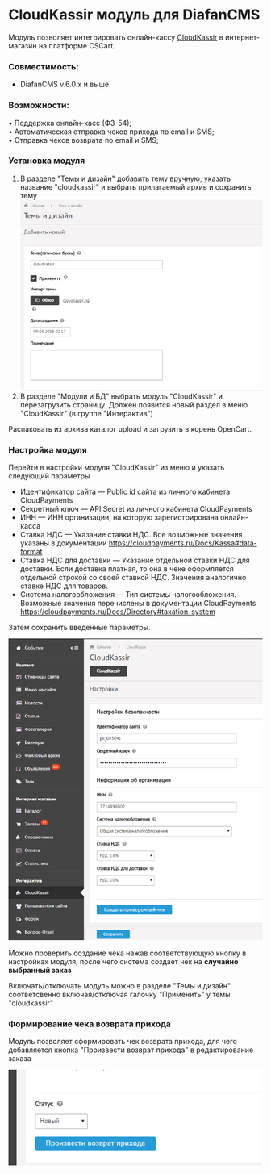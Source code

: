 #  CloudKassir модуль для DiafanCMS

Модуль позволяет интегрировать онлайн-кассу [CloudKassir](https://cloudkassir.ru/) в интернет-магазин на платформе CSCart.

### Совместимость:
* DiafanCMS v.6.0.x и выше

### Возможности:    
• Поддержка онлайн-касс (ФЗ-54);  
• Автоматическая отправка чеков прихода по email и SMS;  
• Отправка чеков возврата по email и SMS;  

### Установка модуля

1. В разделе "Темы и дизайн" добавить тему вручную, указать название "cloudkassir" и выбрать прилагаемый архив и сохранить тему 
![Установка темы](doc/img/diafan_theme.png)
2. В разделе "Модули и БД" выбрать модуль "CloudKassir" и перезагрузить страницу. Должен появится новый раздел в меню "CloudKassir" (в группе "Интерактив") 

Распаковать из архива каталог upload и загрузить в корень OpenCart.

### Настройка модуля

Перейти в настройки модуля "CloudKassir" из меню и указать следующий параметры
* Идентификатор сайта — Public id сайта из личного кабинета CloudPayments
* Секретный ключ — API Secret из личного кабинета CloudPayments
* ИНН — ИНН организации, на которую зарегистрирована онлайн-касса
* Ставка НДС — Указание ставки НДС.
    Все возможные значения указаны в документации https://cloudpayments.ru/Docs/Kassa#data-format
* Ставка НДС для доставки — Указание отдельной ставки НДС для доставки.
    Если доставка платная, то она в чеке оформляется отдельной строкой со своей ставкой НДС.
    Значения аналогично ставке НДС для товаров.
* Система налогообложения — Тип системы налогообложения.
    Возможные значения перечислены в документации CloudPayments https://cloudpayments.ru/Docs/Directory#taxation-system    

Затем сохранить введенные параметры.

![Настройки модуля CloudKassir](doc/img/diafan_settings.png)

Можно проверить создание чека нажав соответствующую кнопку в настройках модуля, после чего система создает чек на **случайно выбранный заказ** 

Включать/отключать модуль можно в разделе "Темы и дизайн" соответсвенно включая/отключая галочку "Применить" у темы "cloudkassir"

### Формирование чека возврата прихода

Модуль позволяет сформировать чек возврата прихода, для чего добавляется кнопка "Произвести возврат прихода" в редактирование заказа

![Формирование чека возврата прихода](doc/img/diafan_return.png) 